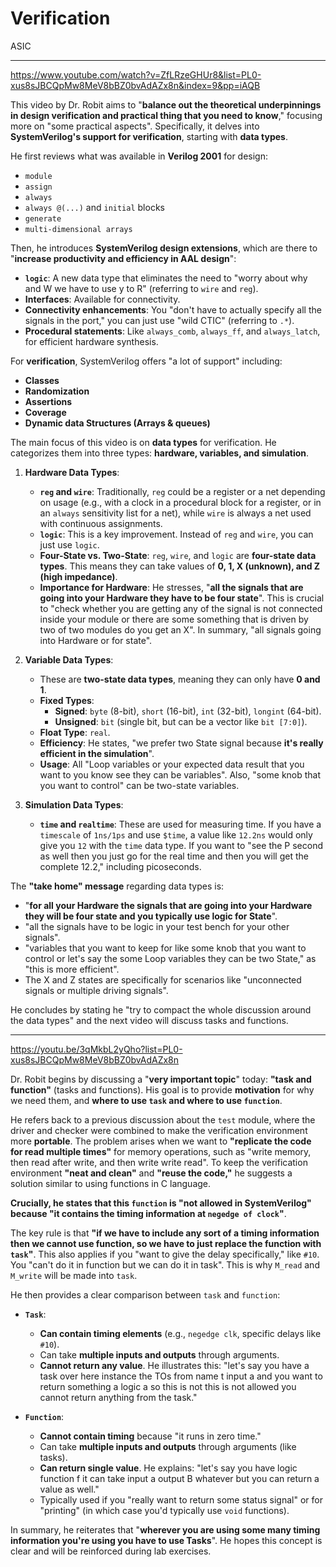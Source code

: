 # Verification
ASIC


---
https://www.youtube.com/watch?v=ZfLRzeGHUr8&list=PL0-xus8sJBCQpMw8MeV8bBZ0bvAdAZx8n&index=9&pp=iAQB

This video by Dr. Robit aims to "**balance out the theoretical underpinnings in design verification and practical thing that you need to know**," focusing more on "some practical aspects". Specifically, it delves into **SystemVerilog's support for verification**, starting with **data types**.

He first reviews what was available in **Verilog 2001** for design:
*   `module`
*   `assign`
*   `always`
*   `always @(...)` and `initial` blocks
*   `generate`
*   `multi-dimensional arrays`

Then, he introduces **SystemVerilog design extensions**, which are there to "**increase productivity and efficiency in AAL design**":
*   **`logic`**: A new data type that eliminates the need to "worry about why and W we have to use y to R" (referring to `wire` and `reg`).
*   **Interfaces**: Available for connectivity.
*   **Connectivity enhancements**: You "don't have to actually specify all the signals in the port," you can just use "wild CTIC" (referring to `.*`).
*   **Procedural statements**: Like `always_comb`, `always_ff`, and `always_latch`, for efficient hardware synthesis.

For **verification**, SystemVerilog offers "a lot of support" including:
*   **Classes**
*   **Randomization**
*   **Assertions**
*   **Coverage**
*   **Dynamic data Structures (Arrays & queues)**

The main focus of this video is on **data types** for verification. He categorizes them into three types: **hardware, variables, and simulation**.

1.  **Hardware Data Types**:
    *   **`reg` and `wire`**: Traditionally, `reg` could be a register or a net depending on usage (e.g., with a clock in a procedural block for a register, or in an `always` sensitivity list for a net), while `wire` is always a net used with continuous assignments.
    *   **`logic`**: This is a key improvement. Instead of `reg` and `wire`, you can just use `logic`.
    *   **Four-State vs. Two-State**: `reg`, `wire`, and `logic` are **four-state data types**. This means they can take values of **0, 1, X (unknown), and Z (high impedance)**.
    *   **Importance for Hardware**: He stresses, "**all the signals that are going into your Hardware they have to be four state**". This is crucial to "check whether you are getting any of the signal is not connected inside your module or there are some something that is driven by two of two modules do you get an X". In summary, "all signals going into Hardware or for state".

2.  **Variable Data Types**:
    *   These are **two-state data types**, meaning they can only have **0 and 1**.
    *   **Fixed Types**:
        *   **Signed**: `byte` (8-bit), `short` (16-bit), `int` (32-bit), `longint` (64-bit).
        *   **Unsigned**: `bit` (single bit, but can be a vector like `bit [7:0]`).
    *   **Float Type**: `real`.
    *   **Efficiency**: He states, "we prefer two State signal because **it's really efficient in the simulation**".
    *   **Usage**: All "Loop variables or your expected data result that you want to you know see they can be variables". Also, "some knob that you want to control" can be two-state variables.

3.  **Simulation Data Types**:
    *   **`time` and `realtime`**: These are used for measuring time. If you have a `timescale` of `1ns/1ps` and use `$time`, a value like `12.2ns` would only give you `12` with the `time` data type. If you want to "see the P second as well then you just go for the real time and then you will get the complete 12.2," including picoseconds.

The **"take home" message** regarding data types is:
*   "**for all your Hardware the signals that are going into your Hardware they will be four state and you typically use logic for State**".
*   "all the signals have to be logic in your test bench for your other signals".
*   "variables that you want to keep for like some knob that you want to control or let's say the some Loop variables they can be two State," as "this is more efficient".
*   The X and Z states are specifically for scenarios like "unconnected signals or multiple driving signals".

He concludes by stating he "try to compact the whole discussion around the data types" and the next video will discuss tasks and functions.

---
https://youtu.be/3qMkbL2yQho?list=PL0-xus8sJBCQpMw8MeV8bBZ0bvAdAZx8n

Dr. Robit begins by discussing a "**very important topic**" today: **"task and function"** (tasks and functions). His goal is to provide **motivation** for why we need them, and **where to use `task` and where to use `function`**.

He refers back to a previous discussion about the `test` module, where the driver and checker were combined to make the verification environment more **portable**. The problem arises when we want to **"replicate the code for read multiple times"** for memory operations, such as "write memory, then read after write, and then write write read". To keep the verification environment **"neat and clean"** and **"reuse the code,"** he suggests a solution similar to using functions in C language.

**Crucially, he states that this `function` is "not allowed in SystemVerilog" because "it contains the timing information at `negedge of clock`"**.

The key rule is that **"if we have to include any sort of a timing information then we cannot use function, so we have to just replace the function with `task`"**. This also applies if you "want to give the delay specifically," like `#10`. You "can't do it in function but we can do it in task". This is why `M_read` and `M_write` will be made into `task`.

He then provides a clear comparison between `task` and `function`:

*   **`Task`**:
    *   **Can contain timing elements** (e.g., `negedge clk`, specific delays like `#10`).
    *   Can take **multiple inputs and outputs** through arguments.
    *   **Cannot return any value**. He illustrates this: "let's say you have a task over here instance the TOs from name t input a and you want to return something a logic a so this is not this is not allowed you cannot return anything from the task."

*   **`Function`**:
    *   **Cannot contain timing** because "it runs in zero time."
    *   Can take **multiple inputs and outputs** through arguments (like tasks).
    *   **Can return single value**. He explains: "let's say you have logic function f it can take input a output B whatever but you can return a value as well."
    *   Typically used if you "really want to return some status signal" or for "printing" (in which case you'd typically use `void` functions).

In summary, he reiterates that "**wherever you are using some many timing information you're using you have to use Tasks**". He hopes this concept is clear and will be reinforced during lab exercises.
